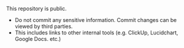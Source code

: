 This repository is public.
* Do not commit any sensitive information. Commit changes can be viewed by third parties.
* This includes links to other internal tools (e.g. ClickUp, Lucidchart, Google Docs. etc.)
